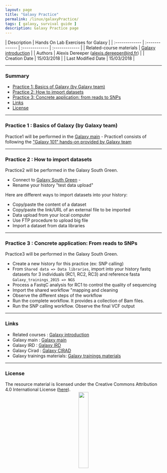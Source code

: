 ```yaml
---
layout: page
title: "Galaxy Practice"
permalink: /linux/galaxyPractice/
tags: [ galaxy, survival guide ]
description: Galaxy Practice page
---
```


| Description | Hands On Lab Exercises for Galaxy |
| :------------- | :------------- | :------------- | :------------- |
| Related-course materials | [Galaxy introduction](http://galaxyproject.github.io/training-material/topics/introduction/slides/introduction.html#22) |
| Authors | Alexis Dereeper (alexis.dereeper@ird.fr)  |
| Creation Date | 15/03/2018 |
| Last Modified Date | 15/03/2018 |


-----------------------

### Summary

* [Practice 1: Basics of Galaxy (by Galaxy team)](#practice-1)
* [Practice 2: How to import datasets](#practice-2)
* [Practice 3: Concrete application: from reads to SNPs](#practice-3)
* [Links](#links)
* [License](#license)


-----------------------

<a name="practice-1"></a>
### Practice 1 : Basics of Galaxy (by Galaxy team)

Practice1 will be performed in the [Galaxy main](https://usegalaxy.org/) -
Practice1 consists of following the ["Galaxy 101" hands-on provided by Galaxy team](http://galaxyproject.github.io/training-material/topics/introduction/tutorials/galaxy-intro-101/tutorial.html#find-exons-with-the-highest-number-of-snps)

-----------------------

<a name="practice-1"></a>
### Practice 2 : How to import datasets

Practice2 will be performed in the Galaxy South Green. 

* Connect to [Galaxy South Green](http://galaxy.southgreen.fr/galaxy/) -
* Rename your history "test data upload"

Here are different ways to import datasets into your history:
* Copy/paste the content of a dataset
* Copy/paste the link/URL of an external file to be imported
* Data upload from your local computer
* Use FTP procedure to upload big file
* Import a dataset from data libraries

-----------------------

<a name="practice-3"></a>
### Practice 3 : Concrete application: From reads to SNPs

Practice3 will be performed in the Galaxy South Green.
* Create a new history for this practice (ex: SNP calling)
* From `Shared data => Data libraries`, import into your history fastq datasets for 3 individuals (RC1, RC2, RC3) and reference fasta
`Galaxy_trainings_2015 => NGS`
* Process a FastqC analysis for RC1 to control the quality of sequencing
* Import the shared workflow "mapping and cleaning
* Observe the different steps of the workflow
* Run the complete workflow. It provides a collection of Bam files.
* Run the SNP calling workflow. Observe the final VCF output

-----------------------

### Links
<a name="links"></a>

* Related courses : [Galaxy introduction](http://galaxyproject.github.io/training-material/topics/introduction/slides/introduction.html#22)
* Galaxy main : [Galaxy main](https://usegalaxy.org/)
* Galaxy IRD : [Galaxy IRD](http://bioinfo-inter.ird.fr:8080/)
* Galaxy Cirad : [Galaxy CIRAD](http://galaxy.southgreen.fr/galaxy/)
* Galaxy trainings materials: [Galaxy trainings materials](https://galaxyproject.github.io/training-material/)

-----------------------

### License
<a name="license"></a>

<div>
The resource material is licensed under the Creative Commons Attribution 4.0 International License (<a href="http://creativecommons.org/licenses/by-nc-sa/4.0/">here</a>).
<center><img width="25%" class="img-responsive" src="http://creativecommons.org.nz/wp-content/uploads/2012/05/by-nc-sa1.png"/>
</center>
</div>
                  
 
